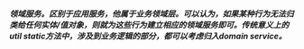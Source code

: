 #### ***领域服务。区别于应用服务，他属于业务领域层。可以认为，如果某种行为无法归类给任何实体/值对象，则就为这些行为建立相应的领域服务即可。传统意义上的util static方法中，涉及到业务逻辑的部分，都可以考虑归入domain service。***